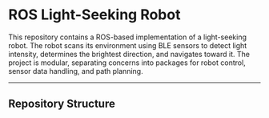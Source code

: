 # **ROS Light-Seeking Robot**

This repository contains a ROS-based implementation of a light-seeking robot. The robot scans its environment using BLE sensors to detect light intensity, determines the brightest direction, and navigates toward it. The project is modular, separating concerns into packages for robot control, sensor data handling, and path planning.

---

## **Repository Structure**




